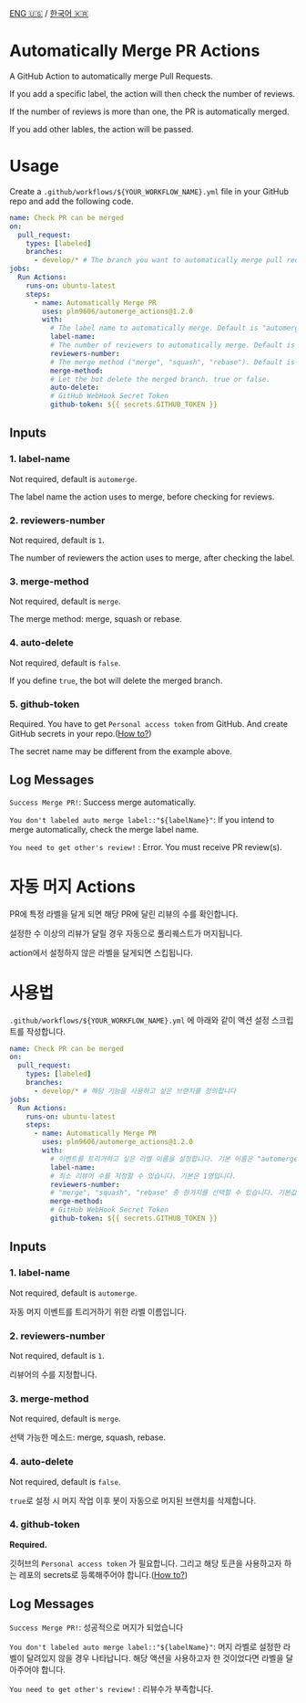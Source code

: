 [ENG 🇺🇸](#Automatically-Merge-PR-Actions) / [한국어 🇰🇷](#자동-머지-Actions)

# Automatically Merge PR Actions

A GitHub Action to automatically merge Pull Requests.

If you add a specific label, the action will then check the number of reviews.

If the number of reviews is more than one, the PR is automatically merged.

If you add other lables, the action will be passed.

<!-- Screenshot -->

# Usage

Create a `.github/workflows/${YOUR_WORKFLOW_NAME}.yml` file in your GitHub repo and add the following code.

```yml
name: Check PR can be merged
on:
  pull_request:
    types: [labeled]
    branches:
      - develop/* # The branch you want to automatically merge pull request
jobs:
  Run Actions:
    runs-on: ubuntu-latest
    steps:
      - name: Automatically Merge PR
        uses: plm9606/automerge_actions@1.2.0
        with:
          # The label name to automatically merge. Default is "automerge".
          label-name:
          # The number of reviewers to automatically merge. Default is 1.
          reviewers-number:
          # The merge method ("merge", "squash", "rebase"). Default is "merge"
          merge-method:
          # Let the bot delete the merged branch. true or false.
          auto-delete:
          # GitHub WebHook Secret Token
          github-token: ${{ secrets.GITHUB_TOKEN }}
```

## Inputs

### 1. label-name

Not required, default is `automerge`.

The label name the action uses to merge, before checking for reviews.

### 2. reviewers-number

Not required, default is `1`.

The number of reviewers the action uses to merge, after checking the label.

### 3. merge-method

Not required, default is `merge`.

The merge method: merge, squash or rebase.

### 4. auto-delete

Not required, default is `false`.

If you define `true`, the bot will delete the merged branch.

### 5. github-token

Required.
You have to get `Personal access token` from GitHub. And create GitHub secrets in your repo.([How to?](https://help.github.com/en/actions/automating-your-workflow-with-github-actions/creating-and-using-encrypted-secrets))

The secret name may be different from the example above.

## Log Messages

`Success Merge PR!`: Success merge automatically.

`You don't labeled auto merge label::"${labelName}"`: If you intend to merge automatically, check the merge label name.

`You need to get other's review!` : Error. You must receive PR review(s).

# 자동 머지 Actions

PR에 특정 라벨을 달게 되면 해당 PR에 달린 리뷰의 수를 확인합니다.

설정한 수 이상의 리뷰가 달릴 경우 자동으로 풀리퀘스트가 머지됩니다.

action에서 설정하지 않은 라벨을 달게되면 스킵됩니다.

<!-- Screenshot -->

# 사용법

`.github/workflows/${YOUR_WORKFLOW_NAME}.yml` 에 아래와 같이 액션 설정 스크립트를 작성합니다.

```yml
name: Check PR can be merged
on:
  pull_request:
    types: [labeled]
    branches:
      - develop/* # 해당 기능을 사용하고 싶은 브랜치를 정의합니다
jobs:
  Run Actions:
    runs-on: ubuntu-latest
    steps:
      - name: Automatically Merge PR
        uses: plm9606/automerge_actions@1.2.0
        with:
          # 이벤트를 트리거하고 싶은 라벨 이름을 설정합니다. 기본 이름은 "automerge" 입니다.
          label-name:
          # 최소 리뷰어 수를 지정할 수 있습니다. 기본은 1명입니다.
          reviewers-number:
          # "merge", "squash", "rebase" 중 한가지를 선택할 수 있습니다. 기본값은 "merge" 입니다
          merge-method:
          # GitHub WebHook Secret Token
          github-token: ${{ secrets.GITHUB_TOKEN }}
```

## Inputs

### 1. label-name

Not required, default is `automerge`.

자동 머지 이벤트를 트리거하기 위한 라벨 이름입니다.

### 2. reviewers-number

Not required, default is `1`.

리뷰어의 수를 지정합니다.

### 3. merge-method

Not required, default is `merge`.

선택 가능한 메소드: merge, squash, rebase.

### 4. auto-delete

Not required, default is `false`.

`true`로 설정 시 머지 작업 이후 봇이 자동으로 머지된 브랜치를 삭제합니다.

### 4. github-token

**Required.**

깃허브의 `Personal access token` 가 필요합니다. 그리고 해당 토큰을 사용하고자 하는 레포의 secrets로 등록해주어야 합니다.([How to?](https://help.github.com/en/actions/automating-your-workflow-with-github-actions/creating-and-using-encrypted-secrets))

## Log Messages

`Success Merge PR!`: 성공적으로 머지가 되었습니다

`You don't labeled auto merge label::"${labelName}"`: 머지 라벨로 설정한 라벨이 달려있지 않을 경우 나타납니다. 해당 액션을 사용하고자 한 것이었다면 라벨을 달아주어야 합니다.

`You need to get other's review!` : 리뷰수가 부족합니다.
